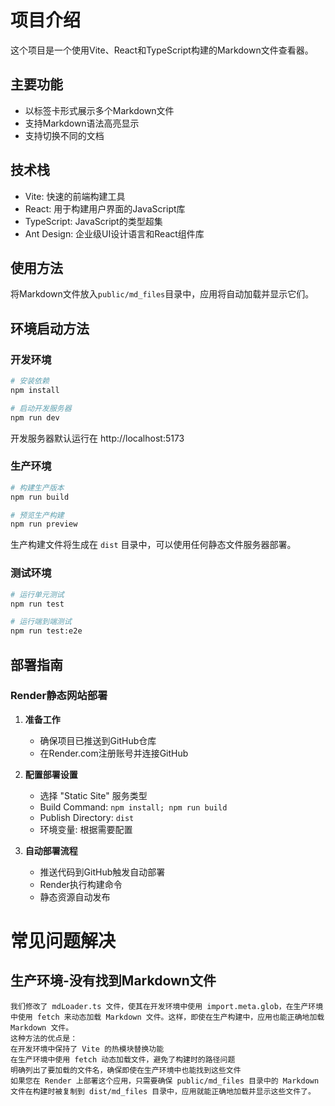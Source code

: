 # 项目介绍

这个项目是一个使用Vite、React和TypeScript构建的Markdown文件查看器。

## 主要功能

- 以标签卡形式展示多个Markdown文件
- 支持Markdown语法高亮显示
- 支持切换不同的文档

## 技术栈

- Vite: 快速的前端构建工具
- React: 用于构建用户界面的JavaScript库
- TypeScript: JavaScript的类型超集
- Ant Design: 企业级UI设计语言和React组件库

## 使用方法

将Markdown文件放入`public/md_files`目录中，应用将自动加载并显示它们。 

## 环境启动方法

### 开发环境
```bash
# 安装依赖
npm install

# 启动开发服务器
npm run dev
```
开发服务器默认运行在 http://localhost:5173

### 生产环境
```bash
# 构建生产版本
npm run build

# 预览生产构建
npm run preview
```
生产构建文件将生成在 `dist` 目录中，可以使用任何静态文件服务器部署。

### 测试环境
```bash
# 运行单元测试
npm run test

# 运行端到端测试
npm run test:e2e
```

## 部署指南

### Render静态网站部署

1. **准备工作**
   - 确保项目已推送到GitHub仓库
   - 在Render.com注册账号并连接GitHub

2. **配置部署设置**
   - 选择 "Static Site" 服务类型
   - Build Command: `npm install; npm run build`
   - Publish Directory: `dist`
   - 环境变量: 根据需要配置

3. **自动部署流程**
   - 推送代码到GitHub触发自动部署
   - Render执行构建命令
   - 静态资源自动发布

# 常见问题解决
## 生产环境-没有找到Markdown文件
```
我们修改了 mdLoader.ts 文件，使其在开发环境中使用 import.meta.glob，在生产环境中使用 fetch 来动态加载 Markdown 文件。这样，即使在生产构建中，应用也能正确地加载 Markdown 文件。
这种方法的优点是：
在开发环境中保持了 Vite 的热模块替换功能
在生产环境中使用 fetch 动态加载文件，避免了构建时的路径问题
明确列出了要加载的文件名，确保即使在生产环境中也能找到这些文件
如果您在 Render 上部署这个应用，只需要确保 public/md_files 目录中的 Markdown 文件在构建时被复制到 dist/md_files 目录中，应用就能正确地加载并显示这些文件了。
```
